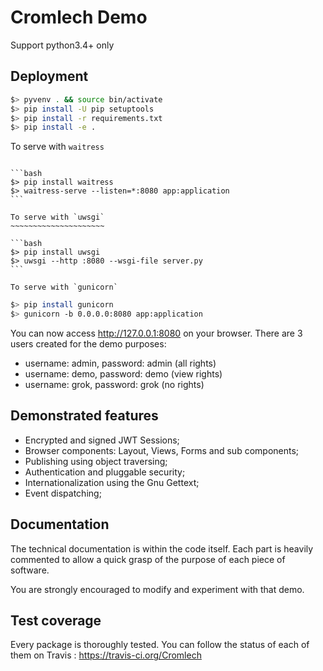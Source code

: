 Cromlech Demo
=============

Support python3.4+ only


Deployment
----------

```bash
$> pyvenv . && source bin/activate
$> pip install -U pip setuptools
$> pip install -r requirements.txt
$> pip install -e .
```

To serve with `waitress`
~~~~~~~~~~~~~~~~~~~~~~~~

```bash
$> pip install waitress
$> waitress-serve --listen=*:8080 app:application
```

To serve with `uwsgi`
~~~~~~~~~~~~~~~~~~~~~

```bash
$> pip install uwsgi
$> uwsgi --http :8080 --wsgi-file server.py
```

To serve with `gunicorn`
~~~~~~~~~~~~~~~~~~~~~~~~

```bash
$> pip install gunicorn
$> gunicorn -b 0.0.0.0:8080 app:application
```


You can now access http://127.0.0.1:8080 on your browser.
There are 3 users created for the demo purposes:

  - username: admin, password: admin  (all rights)
  - username: demo, password: demo  (view rights)
  - username: grok, password: grok  (no rights)


Demonstrated features
---------------------

  - Encrypted and signed JWT Sessions;
  - Browser components: Layout, Views, Forms and sub components;
  - Publishing using object traversing;
  - Authentication and pluggable security;
  - Internationalization using the Gnu Gettext;
  - Event dispatching;


Documentation
-------------

The technical documentation is within the code itself.
Each part is heavily commented to allow a quick grasp of the purpose
of each piece of software.

You are strongly encouraged to modify and experiment with that demo.


Test coverage
-------------

Every package is thoroughly tested.
You can follow the status of each of them on Travis :
https://travis-ci.org/Cromlech
